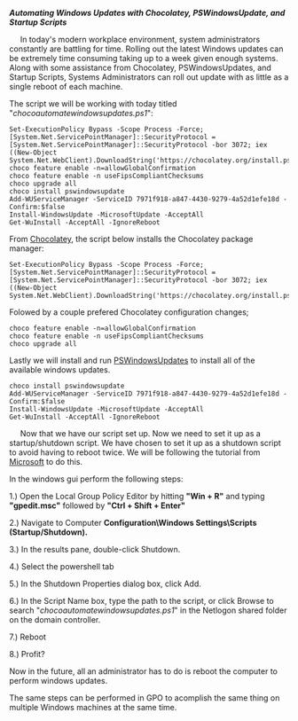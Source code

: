 ***Automating Windows Updates with Chocolatey, PSWindowsUpdate, and Startup Scripts***

     In today's modern workplace environment, system administrators constantly are battling for time. Rolling out the latest Windows updates can be extremely time consuming taking up to a week given enough systems.
Along with some assistance from Chocolatey, PSWindowsUpdates, and Startup Scripts, Systems Administrators can roll out update with as little as a single reboot of each machine.


The script we will be working with today titled "*chocoautomatewindowsupdates.ps1*":

```
Set-ExecutionPolicy Bypass -Scope Process -Force; [System.Net.ServicePointManager]::SecurityProtocol = [System.Net.ServicePointManager]::SecurityProtocol -bor 3072; iex ((New-Object System.Net.WebClient).DownloadString('https://chocolatey.org/install.ps1'))
choco feature enable -n=allowGlobalConfirmation
choco feature enable -n useFipsCompliantChecksums
choco upgrade all
choco install pswindowsupdate
Add-WUServiceManager -ServiceID 7971f918-a847-4430-9279-4a52d1efe18d -Confirm:$false
Install-WindowsUpdate -MicrosoftUpdate -AcceptAll 
Get-WuInstall -AcceptAll -IgnoreReboot
```

From [Chocolatey](https://chocolatey.org/install), the script below installs the Chocolatey package manager:
```
Set-ExecutionPolicy Bypass -Scope Process -Force; [System.Net.ServicePointManager]::SecurityProtocol = [System.Net.ServicePointManager]::SecurityProtocol -bor 3072; iex ((New-Object System.Net.WebClient).DownloadString('https://chocolatey.org/install.ps1'))
```

Folowed by a couple prefered Chocolatey configuration changes;
``` 
choco feature enable -n=allowGlobalConfirmation
choco feature enable -n useFipsCompliantChecksums
choco upgrade all
```

Lastly we will install and run [PSWindowsUpdates](https://www.powershellgallery.com/packages/PSWindowsUpdate/2.0.0.4) to install all of the available windows updates.
```
choco install pswindowsupdate
Add-WUServiceManager -ServiceID 7971f918-a847-4430-9279-4a52d1efe18d -Confirm:$false
Install-WindowsUpdate -MicrosoftUpdate -AcceptAll 
Get-WuInstall -AcceptAll -IgnoreReboot
```

     Now that we have our script set up. Now we need to set it up as a startup/shutdown script.
We have chosen to set it up as a shutdown script to avoid having to reboot twice.
We will be following the tutorial from [Microsoft](https://docs.microsoft.com/en-us/previous-versions/windows/it-pro/windows-server-2012-R2-and-2012/dn789190(v=ws.11)) to do this.

In the windows gui perform the following steps:

1.) Open the Local Group Policy Editor by hitting **"Win + R"** and typing **"gpedit.msc"** followed by **"Ctrl + Shift + Enter"**

2.) Navigate to Computer **Configuration\Windows Settings\Scripts (Startup/Shutdown).**

3.) In the results pane, double-click Shutdown.

4.) Select the powershell tab

5.) In the Shutdown Properties dialog box, click Add.

6.) In the Script Name box, type the path to the script, or click Browse to search "*chocoautomatewindowsupdates.ps1*" in the Netlogon shared folder on the domain controller.

7.) Reboot

8.) Profit?

Now in the future, all an administrator has to do is reboot the computer to perform windows updates. 

The same steps can be performed in GPO to acomplish the same thing on multiple Windows machines at the same time.
